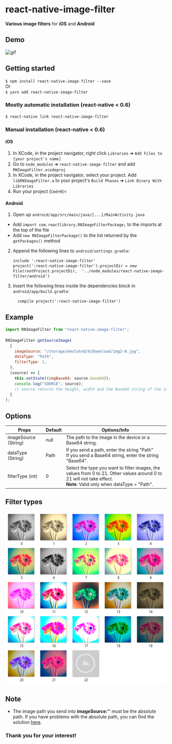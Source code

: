 # react-native-image-filter

**Various image filters** for **iOS** and **Android**

## Demo

![gif](https://github.com/alien9996/library-gif/blob/main/filter.gif?raw=true)

## Getting started

`$ npm install react-native-image-filter --save`
<br />
Or
<br />
`$ yarn add react-native-image-filter`

### Mostly automatic installation (react-native < 0.6)

`$ react-native link react-native-image-filter`

### Manual installation (react-native < 0.6)

#### iOS

1. In XCode, in the project navigator, right click `Libraries` ➜ `Add Files to [your project's name]`
2. Go to `node_modules` ➜ `react-native-image-filter` and add `RNImageFilter.xcodeproj`
3. In XCode, in the project navigator, select your project. Add `libRNImageFilter.a` to your project's `Build Phases` ➜ `Link Binary With Libraries`
4. Run your project (`Cmd+R`)<

#### Android

1. Open up `android/app/src/main/java/[...]/MainActivity.java`

- Add `import com.reactlibrary.RNImageFilterPackage;` to the imports at the top of the file
- Add `new RNImageFilterPackage()` to the list returned by the `getPackages()` method

2. Append the following lines to `android/settings.gradle`:
   ```
   include ':react-native-image-filter'
   project(':react-native-image-filter').projectDir = new File(rootProject.projectDir, 	'../node_modules/react-native-image-filter/android')
   ```
3. Insert the following lines inside the dependencies block in `android/app/build.gradle`:
   ```
     compile project(':react-native-image-filter')
   ```

## Example

```javascript
import RNImageFilter from "react-native-image-filter";

RNImageFilter.getSourceImage(
  {
    imageSource: "/storage/emulated/0/Download/img2-0.jpg",
    dataType: "Path",
    filterType: 1,
  },
  (source) => {
    this.setState((imgBase64: source.base64));
    console.log("SOURCE", source);
    // source returns the height, width and the Base64 string of the image.
  }
);
```

## Options

| Props                | Default | Options/Info                                                                                                                                                           |
| -------------------- | ------- | ---------------------------------------------------------------------------------------------------------------------------------------------------------------------- |
| imageSource (String) | null    | The path to the image in the device or a Base64 string.                                                                                                                |
| dataType (String)    | Path    | If you send a path, enter the string "Path"<br>If you send a Base64 string, enter the string "Base64".                                                                 |
| filterType (int)     | 0       | Select the type you want to filter images, the values from 0 to 21. Other values around 0 to 21 will not take effect.<br> **Note**: Valid only when dataType = "Path". |

## Filter types

![filterType](https://github.com/alien9996/library-gif/blob/main/filter_type.png?raw=true)

## Note

- The image path you send into **imageSource:''** must be the absolute path. If you have problems with the absolute path, you can find the solution [here](https://stackoverflow.com/questions/52423067/how-to-get-absolute-path-of-a-file-in-react-native).

### Thank you for your interest!
